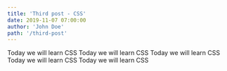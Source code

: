 ```yaml
---
title: 'Third post - CSS'
date: 2019-11-07 07:00:00
author: 'John Doe'
path: '/third-post'
---
```


Today we will learn CSS Today we will learn CSS Today we will learn CSS Today we will learn CSS Today we will learn CSS
